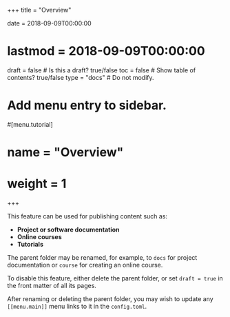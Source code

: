 +++
title = "Overview"

date = 2018-09-09T00:00:00
# lastmod = 2018-09-09T00:00:00

draft = false  # Is this a draft? true/false
toc = false  # Show table of contents? true/false
type = "docs"  # Do not modify.

# Add menu entry to sidebar.
#[menu.tutorial]
#  name = "Overview"
#  weight = 1
+++

This feature can be used for publishing content such as:

* **Project or software documentation**
* **Online courses**
* **Tutorials**

The parent folder may be renamed, for example, to `docs` for project documentation or `course` for creating an online course.

To disable this feature, either delete the parent folder, or set `draft = true` in the front matter of all its pages. 

After renaming or deleting the parent folder, you may wish to update any `[[menu.main]]` menu links to it in the `config.toml`. 
